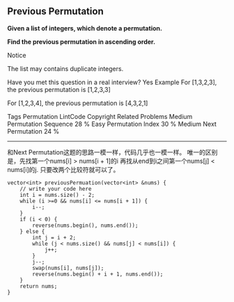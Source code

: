 ## Previous Permutation  ##

**Given a list of integers, which denote a permutation.**

**Find the previous permutation in ascending order.**

 Notice

The list may contains duplicate integers.

Have you met this question in a real interview? Yes
Example
For [1,3,2,3], the previous permutation is [1,2,3,3]

For [1,2,3,4], the previous permutation is [4,3,2,1]

Tags 
Permutation LintCode Copyright
Related Problems 
Medium Permutation Sequence 28 %
Easy Permutation Index 30 %
Medium Next Permutation 24 %

----------

和Next Permutation这题的思路一模一样，代码几乎也一模一样。
唯一的区别是，先找第一个nums[i] > nums[i + 1]的i
再找从end到i之间第一个nums[j] < nums[i]的j.
只要改两个比较符就可以了。

	vector<int> previousPermuation(vector<int> &nums) {
	    // write your code here
	    int i = nums.size() - 2;
	    while (i >=0 && nums[i] <= nums[i + 1]) {
	        i--;
	    }
	    if (i < 0) {
	        reverse(nums.begin(), nums.end());
	    } else {
	        int j = i + 2;
	        while (j < nums.size() && nums[j] < nums[i]) {
	            j++;
	        }
	        j--;
	        swap(nums[i], nums[j]);
	        reverse(nums.begin() + i + 1, nums.end());
	    }
	    return nums;
	}